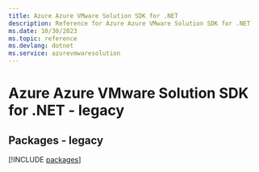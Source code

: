 ```yaml
---
title: Azure Azure VMware Solution SDK for .NET
description: Reference for Azure Azure VMware Solution SDK for .NET
ms.date: 10/30/2023
ms.topic: reference
ms.devlang: dotnet
ms.service: azurevmwaresolution
---
```

# Azure Azure VMware Solution SDK for .NET - legacy
## Packages - legacy
[!INCLUDE [packages](azure-vmware-solution-index.md)]